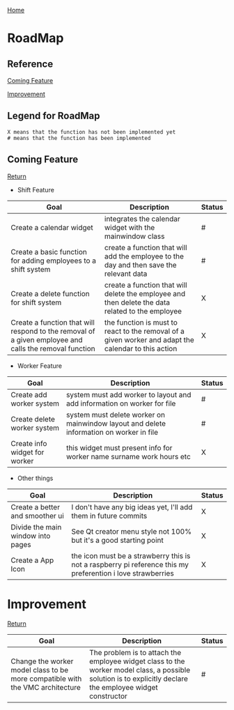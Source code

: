 [Home](../README.md)
# RoadMap
## Reference 

[Coming Feature](#coming-feature)

[Improvement](#improvement)

## Legend for RoadMap

    X means that the function has not been implemented yet
    # means that the function has been implemented

## Coming Feature
[Return](#reference)

* Shift Feature

| Goal      |Description| Status    |
| --------- | --------- | --------- |
|  Create a calendar widget         | integrates the calendar widget with the mainwindow class | # |
|  Create a basic function for adding employees to a shift system | create a function that will add the employee to the day and then save the relevant data | # |
| Create a delete function for shift system | create a function that will delete the employee and then delete the data related to the employee | X |
| Create a function that will respond to the removal of a given employee and calls the removal function | the function is must to react to the removal of a given worker and adapt the calendar to this action | X |

* Worker Feature

| Goal      |Description| Status    |
| --------- | --------- | --------- |
| Create add worker system          | system must add worker to layout and add information on worker for file           | # | 
| Create delete worker system       | system must delete worker on  mainwindow layout and delete information on worker in file           | # |  
| Create info widget for worker     | this widget must present info for worker name surname work hours etc          | X |


* Other things

| Goal      |Description| Status    |
| --------- | --------- | --------- |
| Create a better and smoother ui   | I don't have any big ideas yet, I'll add them in future commits | X | 
| Divide the main window into pages | See Qt creator menu style not 100% but it's a good starting point | X |  
| Create a App Icon | the icon must be a strawberry this is not a raspberry pi reference this my preferention i love strawberries  | X |

# Improvement
[Return](#reference)

| Goal      |Description| Status    |
| --------- | --------- | --------- |
| Change the worker model class to be more compatible with the VMC architecture | The problem is to attach the employee widget class to the worker model class, a possible solution is to explicitly declare the employee widget constructor          | # |
